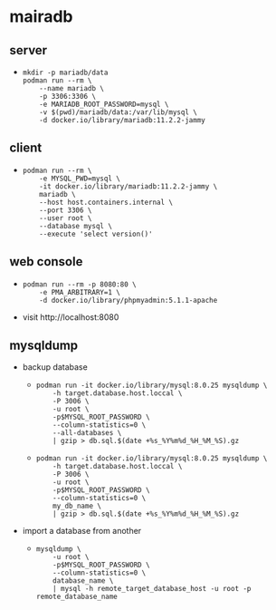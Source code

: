 # mairadb

## server

* ```shell
  mkdir -p mariadb/data
  podman run --rm \
      --name mariadb \
      -p 3306:3306 \
      -e MARIADB_ROOT_PASSWORD=mysql \
      -v $(pwd)/mariadb/data:/var/lib/mysql \
      -d docker.io/library/mariadb:11.2.2-jammy
  ```

## client

* ```shell
  podman run --rm \
      -e MYSQL_PWD=mysql \
      -it docker.io/library/mariadb:11.2.2-jammy \
      mariadb \
      --host host.containers.internal \
      --port 3306 \
      --user root \
      --database mysql \
      --execute 'select version()'
  ```

## web console

* ```shell
  podman run --rm -p 8080:80 \
      -e PMA_ARBITRARY=1 \
      -d docker.io/library/phpmyadmin:5.1.1-apache
  ```

* visit http://localhost:8080

## mysqldump

* backup database
    + ```shell
      podman run -it docker.io/library/mysql:8.0.25 mysqldump \
          -h target.database.host.loccal \
          -P 3006 \
          -u root \
          -p$MYSQL_ROOT_PASSWORD \
          --column-statistics=0 \
          --all-databases \
          | gzip > db.sql.$(date +%s_%Y%m%d_%H_%M_%S).gz
      ```
    + ```shell
      podman run -it docker.io/library/mysql:8.0.25 mysqldump \
          -h target.database.host.loccal \
          -P 3006 \
          -u root \
          -p$MYSQL_ROOT_PASSWORD \
          --column-statistics=0 \
          my_db_name \
          | gzip > db.sql.$(date +%s_%Y%m%d_%H_%M_%S).gz
      ```
* import a database from another
    + ```shell
      mysqldump \
          -u root \
          -p$MYSQL_ROOT_PASSWORD \
          --column-statistics=0 \
          database_name \
          | mysql -h remote_target_database_host -u root -p remote_database_name
      ```